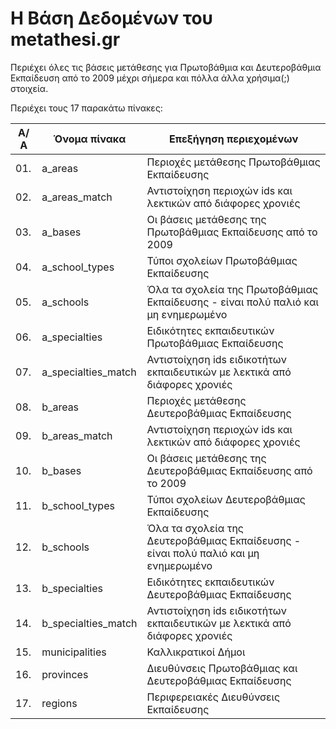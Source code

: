 # Η Βάση Δεδομένων του metathesi.gr

Περιέχει όλες τις βάσεις μετάθεσης για Πρωτοβάθμια και Δευτεροβάθμια Εκπαίδευση από το 2009 μέχρι σήμερα και πόλλα άλλα χρήσιμα(;) στοιχεία.

Περιέχει τους 17 παρακάτω πίνακες:

Α/Α | Όνομα πίνακα          | Επεξήγηση περιεχομένων                                                              |
----|-----------------------| ------------------------------------------------------------------------------------|
01. | a_areas               | Περιοχές μετάθεσης Πρωτοβάθμιας Εκπαίδευσης                                         |
02. | a_areas_match         | Αντιστοίχηση περιοχών ids και λεκτικών από διάφορες χρονιές                         |
03. | a_bases               | Οι βάσεις μετάθεσης της Πρωτοβάθμιας Εκπαίδευσης από το 2009                        |
04. | a_school_types        | Τύποι σχολείων Πρωτοβάθμιας Εκπαίδευσης                                             |
05. | a_schools             | Όλα τα σχολεία της Πρωτοβάθμιας Εκπαίδευσης - είναι πολύ παλιό και μη ενημερωμένο   |
06. | a_specialties         | Ειδικότητες εκπαιδευτικών Πρωτοβάθμιας Εκπαίδευσης                                  |
07. | a_specialties_match   | Αντιστοίχηση ids ειδικοτήτων εκπαιδευτικών με λεκτικά από διάφορες χρονιές          |
08. | b_areas               | Περιοχές μετάθεσης Δευτεροβάθμιας Εκπαίδευσης                                       |
09. | b_areas_match         | Αντιστοίχηση περιοχών ids και λεκτικών από διάφορες χρονιές                         |
10. | b_bases               | Οι βάσεις μετάθεσης της Δευτεροβάθμιας Εκπαίδευσης από το 2009                      |
11. | b_school_types        | Τύποι σχολείων Δευτεροβάθμιας Εκπαίδευσης                                           |
12. | b_schools             | Όλα τα σχολεία της Δευτεροβάθμιας Εκπαίδευσης - είναι πολύ παλιό και μη ενημερωμένο |
13. | b_specialties         | Ειδικότητες εκπαιδευτικών Δευτεροβάθμιας Εκπαίδευσης                                |
14. | b_specialties_match   | Αντιστοίχηση ids ειδικοτήτων εκπαιδευτικών με λεκτικά από διάφορες χρονιές          |
15. | municipalities        | Καλλικρατικοί Δήμοι                                                                 |
16. | provinces             | Διευθύνσεις Πρωτοβάθμιας και Δευτεροβάθμιας Εκπαίδευσης                             |
17. | regions               | Περιφερειακές Διευθύνσεις Εκπαίδευσης                                               |
